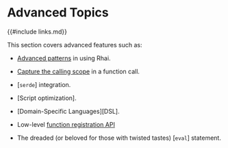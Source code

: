 Advanced Topics
===============

{{#include links.md}}

This section covers advanced features such as:

* [Advanced patterns]({{rootUrl}}/patterns/index.md) in using Rhai.

* [Capture the calling scope]({{rootUrl}}/language/fn-capture.md) in a function call.

* [`serde`] integration.

* [Script optimization].

* [Domain-Specific Languages][DSL].

* Low-level [function registration API]({{rootUrl}}/rust/register-raw.md)

* The dreaded (or beloved for those with twisted tastes) [`eval`] statement.
